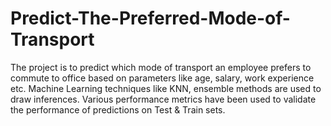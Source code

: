 # Predict-The-Preferred-Mode-of-Transport
The project is to predict which mode of transport an employee prefers to commute to office based on parameters like age, salary, work experience etc. Machine Learning techniques like KNN, ensemble methods are used to draw inferences. Various performance metrics have been used to validate the performance of predictions on Test & Train sets.
